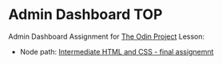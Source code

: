 # Admin Dashboard TOP
Admin Dashboard Assignment for [The Odin Project](https://www.theodinproject.com/)
Lesson:
- Node path: [Intermediate HTML and CSS - final assignemnt](https://www.theodinproject.com/lessons/node-path-intermediate-html-and-css-admin-dashboard)
